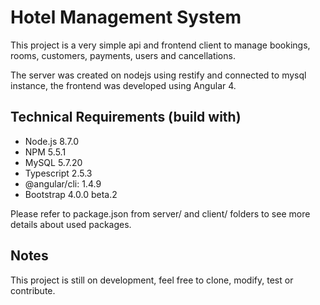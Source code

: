 # Hotel Management System

This project is a very simple api and frontend client to manage bookings, rooms, customers, payments, users and cancellations.

The server was created on nodejs using restify and connected to mysql instance, the frontend was developed using Angular 4.

## Technical Requirements (build with)

* Node.js 8.7.0
* NPM 5.5.1
* MySQL 5.7.20
* Typescript 2.5.3
* @angular/cli: 1.4.9
* Bootstrap 4.0.0 beta.2

Please refer to package.json from server/ and client/ folders to see more details about used packages.

## Notes

This project is still on development, feel free to clone, modify, test or contribute.
